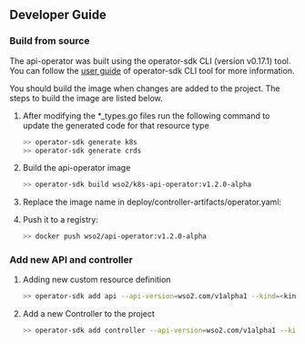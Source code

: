 ## Developer Guide

### Build from source

The api-operator was built using the operator-sdk CLI (version v0.17.1) tool. You can follow the [user guide][operator_sdk_user_guide] of operator-sdk CLI tool for 
more information. 

You should build the image when changes are added to the project. The steps to build the image are listed below. 

1.  After modifying the *_types.go files run the following command to update the generated code for that resource type
    ```sh
    >> operator-sdk generate k8s
    >> operator-sdk generate crds
    ```

1.  Build the api-operator image 
    ```sh
    >> operator-sdk build wso2/k8s-api-operator:v1.2.0-alpha
    ```

1.  Replace the image name in deploy/controller-artifacts/operator.yaml:

1.  Push it to a registry:
    ```sh
    >> docker push wso2/api-operator:v1.2.0-alpha
    ```

### Add new API and controller

1. Adding new custom resource definition
   ```sh
   >> operator-sdk add api --api-version=wso2.com/v1alpha1 --kind=<kind name>
   ```

1. Add a new Controller to the project
   ```sh
   >> operator-sdk add controller --api-version=wso2.com/v1alpha1 --kind=<kind name>
   ```

[operator_sdk_user_guide]: https://github.com/operator-framework/operator-sdk/blob/v0.17.1/doc/user-guide.md